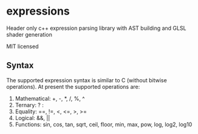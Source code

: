 expressions
===========

Header only c++ expression parsing library with AST building and GLSL shader generation

MIT licensed


Syntax
------

The supported expression syntax is similar to C (without bitwise operations).
At present the supported operations are:

1. Mathematical: \+, -, *, /, %, ^
2. Ternary: ? :
3. Equality: ==, !=, <, <=, >, >=
4. Logical: &&, ||
5. Functions: sin, cos, tan, sqrt, ceil, floor, min, max, pow, log, log2, log10


